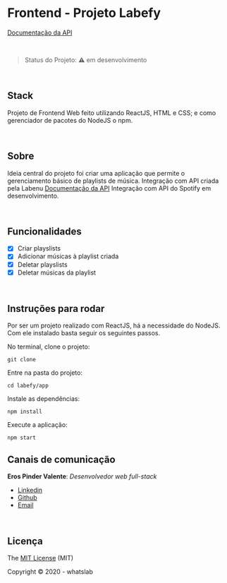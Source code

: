 
# Frontend - Projeto Labefy
[Documentação da API](https://documenter.getpostman.com/view/7549981/SztBc8eT?version=latest)

<br>

> Status do Projeto: :warning: em desenvolvimento

<br>

## Stack
Projeto de Frontend Web feito utilizando ReactJS, HTML e CSS; 
e como gerenciador de pacotes do NodeJS o npm.

<br>

## Sobre
Ideia central do projeto foi criar uma aplicação que permite o gerenciamento básico de playlists de música. 
Integração com API criada pela Labenu [Documentação da API](https://documenter.getpostman.com/view/7549981/SztBc8eT?version=latest)
Integração com API do Spotify em desenvolvimento.

<br>

## Funcionalidades 

- [X] Criar playslists
- [X] Adicionar músicas à playlist criada
- [X] Deletar playslists
- [X] Deletar músicas da playlist

<br>

## Instruções para rodar
Por ser um projeto realizado com ReactJS, há a necessidade do NodeJS. Com ele instalado basta seguir os seguintes passos.

No terminal, clone o projeto:
```
git clone 
```

Entre na pasta do projeto:
```
cd labefy/app
```

Instale as dependências:
```
npm install
```

Execute a aplicação:
```
npm start 
```

## Canais de comunicação

**Eros Pinder Valente**: *Desenvolvedor web full-stack*

- [Linkedin](https://www.linkedin.com/in/erospv/)
- [Github](https://github.com/erospv)
- [Email](eros.pv@gmail.com)

<br>

## Licença

The [MIT License]() (MIT)

Copyright :copyright: 2020 - whatslab

